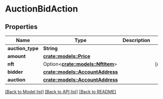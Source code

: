 # AuctionBidAction

## Properties

Name | Type | Description | Notes
------------ | ------------- | ------------- | -------------
**auction_type** | **String** |  | 
**amount** | [**crate::models::Price**](Price.md) |  | 
**nft** | Option<[**crate::models::NftItem**](NftItem.md)> |  | [optional]
**bidder** | [**crate::models::AccountAddress**](AccountAddress.md) |  | 
**auction** | [**crate::models::AccountAddress**](AccountAddress.md) |  | 

[[Back to Model list]](../README.md#documentation-for-models) [[Back to API list]](../README.md#documentation-for-api-endpoints) [[Back to README]](../README.md)


